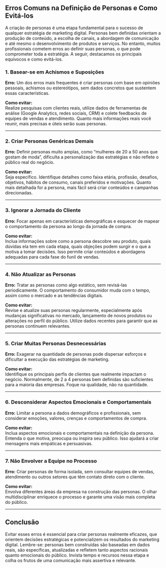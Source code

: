 
## Erros Comuns na Definição de Personas e Como Evitá-los

A criação de personas é uma etapa fundamental para o sucesso de qualquer estratégia de marketing digital. Personas bem definidas orientam a produção de conteúdo, a escolha de canais, a abordagem de comunicação e até mesmo o desenvolvimento de produtos e serviços. No entanto, muitos profissionais cometem erros ao definir suas personas, o que pode comprometer toda a estratégia. A seguir, destacamos os principais equívocos e como evitá-los.

### 1. Basear-se em Achismos e Suposições

**Erro:** Um dos erros mais frequentes é criar personas com base em opiniões pessoais, achismos ou estereótipos, sem dados concretos que sustentem essas características.

**Como evitar:**  
Realize pesquisas com clientes reais, utilize dados de ferramentas de análise (Google Analytics, redes sociais, CRM) e colete feedbacks de equipes de vendas e atendimento. Quanto mais informações reais você reunir, mais precisas e úteis serão suas personas.

---

### 2. Criar Personas Genéricas Demais

**Erro:** Definir personas muito amplas, como “mulheres de 20 a 50 anos que gostam de moda”, dificulta a personalização das estratégias e não reflete o público real do negócio.

**Como evitar:**  
Seja específico. Identifique detalhes como faixa etária, profissão, desafios, objetivos, hábitos de consumo, canais preferidos e motivações. Quanto mais detalhada for a persona, mais fácil será criar conteúdos e campanhas direcionadas.

---

### 3. Ignorar a Jornada do Cliente

**Erro:** Focar apenas em características demográficas e esquecer de mapear o comportamento da persona ao longo da jornada de compra.

**Como evitar:**  
Inclua informações sobre como a persona descobre seu produto, quais dúvidas ela tem em cada etapa, quais objeções podem surgir e o que a motiva a tomar decisões. Isso permite criar conteúdos e abordagens adequadas para cada fase do funil de vendas.

---

### 4. Não Atualizar as Personas

**Erro:** Tratar as personas como algo estático, sem revisá-las periodicamente. O comportamento do consumidor muda com o tempo, assim como o mercado e as tendências digitais.

**Como evitar:**  
Revise e atualize suas personas regularmente, especialmente após mudanças significativas no mercado, lançamento de novos produtos ou alterações no perfil do público. Utilize dados recentes para garantir que as personas continuem relevantes.

---

### 5. Criar Muitas Personas Desnecessárias

**Erro:** Exagerar na quantidade de personas pode dispersar esforços e dificultar a execução das estratégias de marketing.

**Como evitar:**  
Identifique os principais perfis de clientes que realmente impactam o negócio. Normalmente, de 2 a 4 personas bem definidas são suficientes para a maioria das empresas. Foque na qualidade, não na quantidade.

---

### 6. Desconsiderar Aspectos Emocionais e Comportamentais

**Erro:** Limitar a persona a dados demográficos e profissionais, sem considerar emoções, valores, crenças e comportamentos de compra.

**Como evitar:**  
Inclua aspectos emocionais e comportamentais na definição da persona. Entenda o que motiva, preocupa ou inspira seu público. Isso ajudará a criar mensagens mais empáticas e persuasivas.

---

### 7. Não Envolver a Equipe no Processo

**Erro:** Criar personas de forma isolada, sem consultar equipes de vendas, atendimento ou outros setores que têm contato direto com o cliente.

**Como evitar:**  
Envolva diferentes áreas da empresa na construção das personas. O olhar multidisciplinar enriquece o processo e garante uma visão mais completa do público.

---

## Conclusão

Evitar esses erros é essencial para criar personas realmente eficazes, que orientem decisões estratégicas e potencializem os resultados do marketing digital. Lembre-se: personas bem construídas são baseadas em dados reais, são específicas, atualizadas e refletem tanto aspectos racionais quanto emocionais do público. Invista tempo e recursos nessa etapa e colha os frutos de uma comunicação mais assertiva e relevante.
```
